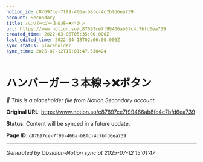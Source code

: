 ```yaml
---
notion_id: c87697ce-7f99-466a-b8fc-4c7bfd6ea739
account: Secondary
title: ハンバーガー３本線→❌ボタン
url: https://www.notion.so/c87697ce7f99466ab8fc4c7bfd6ea739
created_time: 2022-03-06T05:35:00.000Z
last_edited_time: 2022-04-18T02:06:00.000Z
sync_status: placeholder
sync_time: 2025-07-12T15:01:47.530424
---
```


# ハンバーガー３本線→❌ボタン

*🔄 This is a placeholder file from Notion Secondary account.*

**Original URL**: https://www.notion.so/c87697ce7f99466ab8fc4c7bfd6ea739

**Status**: Content will be synced in a future update.

**Page ID**: `c87697ce-7f99-466a-b8fc-4c7bfd6ea739`

---

*Generated by Obsidian-Notion sync at 2025-07-12 15:01:47*

